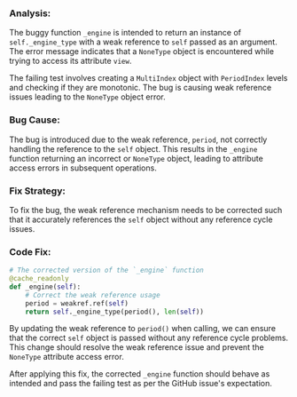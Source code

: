 ### Analysis:
The buggy function `_engine` is intended to return an instance of `self._engine_type` with a weak reference to `self` passed as an argument. The error message indicates that a `NoneType` object is encountered while trying to access its attribute `view`.

The failing test involves creating a `MultiIndex` object with `PeriodIndex` levels and checking if they are monotonic. The bug is causing weak reference issues leading to the `NoneType` object error.

### Bug Cause:
The bug is introduced due to the weak reference, `period`, not correctly handling the reference to the `self` object. This results in the `_engine` function returning an incorrect or `NoneType` object, leading to attribute access errors in subsequent operations.

### Fix Strategy:
To fix the bug, the weak reference mechanism needs to be corrected such that it accurately references the `self` object without any reference cycle issues.

### Code Fix:
```python
# The corrected version of the `_engine` function
@cache_readonly
def _engine(self):
    # Correct the weak reference usage
    period = weakref.ref(self)
    return self._engine_type(period(), len(self))
```

By updating the weak reference to `period()` when calling, we can ensure that the correct `self` object is passed without any reference cycle problems. This change should resolve the weak reference issue and prevent the `NoneType` attribute access error.

After applying this fix, the corrected `_engine` function should behave as intended and pass the failing test as per the GitHub issue's expectation.